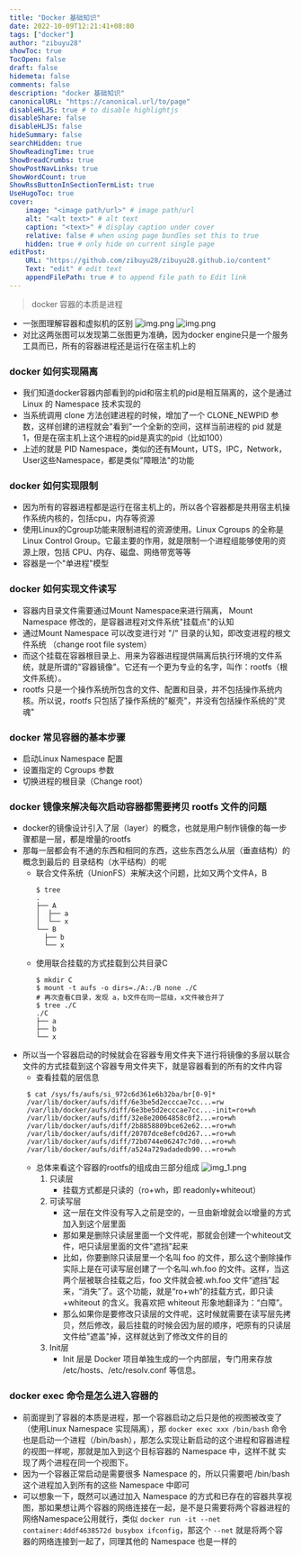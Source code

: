 ```yaml
---
title: "Docker 基础知识"
date: 2022-10-09T12:21:41+08:00
tags: ["docker"]
author: "zibuyu28"
showToc: true
TocOpen: false
draft: false
hidemeta: false
comments: false
description: "docker 基础知识"
canonicalURL: "https://canonical.url/to/page"
disableHLJS: true # to disable highlightjs
disableShare: false
disableHLJS: false
hideSummary: false
searchHidden: true
ShowReadingTime: true
ShowBreadCrumbs: true
ShowPostNavLinks: true
ShowWordCount: true
ShowRssButtonInSectionTermList: true
UseHugoToc: true
cover:
    image: "<image path/url>" # image path/url
    alt: "<alt text>" # alt text
    caption: "<text>" # display caption under cover
    relative: false # when using page bundles set this to true
    hidden: true # only hide on current single page
editPost:
    URL: "https://github.com/zibuyu28/zibuyu28.github.io/content"
    Text: "edit" # edit text
    appendFilePath: true # to append file path to Edit link
---
```

> docker 容器的本质是进程
* 一张图理解容器和虚拟机的区别
![img.png](/docker/img1.png)
![img.png](/docker/img.png)
* 对比这两张图可以发现第二张图更为准确，因为docker engine只是一个服务工具而已，所有的容器进程还是运行在宿主机上的
### docker 如何实现隔离
* 我们知道docker容器内部看到的pid和宿主机的pid是相互隔离的，这个是通过 Linux 的 Namespace 技术实现的
* 当系统调用 clone 方法创建进程的时候，增加了一个 CLONE_NEWPID 参数，这样创建的进程就会"看到"一个全新的空间，这样当前进程的 pid 就是 1，但是在宿主机上这个进程的pid是真实的pid（比如100）
* 上述的就是 PID Namespace，类似的还有Mount，UTS，IPC，Network，User这些Namespace，都是类似"障眼法"的功能

### docker 如何实现限制
* 因为所有的容器进程都是运行在宿主机上的，所以各个容器都是共用宿主机操作系统内核的，包括cpu，内存等资源
* 使用Linux的Cgroup功能来限制进程的资源使用。Linux Cgroups 的全称是 Linux Control Group。它最主要的作用，就是限制一个进程组能够使用的资源上限，包括 CPU、内存、磁盘、网络带宽等等
* 容器是一个"单进程"模型

### docker 如何实现文件读写
* 容器内目录文件需要通过Mount Namespace来进行隔离， Mount Namespace 修改的，是容器进程对文件系统"挂载点"的认知
* 通过Mount Namespace 可以改变进行对 "/" 目录的认知，即改变进程的根文件系统 （change root file system）
* 而这个挂载在容器根目录上、用来为容器进程提供隔离后执行环境的文件系统，就是所谓的"容器镜像"。它还有一个更为专业的名字，叫作：rootfs（根文件系统）。
* rootfs 只是一个操作系统所包含的文件、配置和目录，并不包括操作系统内核。所以说，rootfs 只包括了操作系统的"躯壳"，并没有包括操作系统的"灵魂"

### docker 常见容器的基本步骤
* 启动Linux Namespace 配置
* 设置指定的 Cgroups 参数
* 切换进程的根目录（Change root）

### docker 镜像来解决每次启动容器都需要拷贝 rootfs 文件的问题
* docker的镜像设计引入了层（layer）的概念，也就是用户制作镜像的每一步骤都是一层，都是增量的rootfs
* 那每一层都会有不通的东西和相同的东西，这些东西怎么从层（垂直结构）的概念到最后的 目录结构（水平结构）的呢
  * 联合文件系统（UnionFS）来解决这个问题，比如又两个文件A，B
    ```shell
    $ tree
    .
    ├── A
    │  ├── a
    │  └── x
    └── B
      ├── b
      └── x
    ```
  * 使用联合挂载的方式挂载到公共目录C
    ```shell
    $ mkdir C
    $ mount -t aufs -o dirs=./A:./B none ./C
    # 再次查看C目录，发现 a，b文件在同一层级，x文件被合并了
    $ tree ./C
    ./C
    ├── a
    ├── b
    └── x
    ```
* 所以当一个容器启动的时候就会在容器专用文件夹下进行将镜像的多层以联合文件的方式挂载到这个容器专用文件夹下，就是容器看到的所有的文件内容
  * 查看挂载的层信息
  ```shell
   $ cat /sys/fs/aufs/si_972c6d361e6b32ba/br[0-9]*
   /var/lib/docker/aufs/diff/6e3be5d2ecccae7cc...=rw
   /var/lib/docker/aufs/diff/6e3be5d2ecccae7cc...-init=ro+wh
   /var/lib/docker/aufs/diff/32e8e20064858c0f2...=ro+wh
   /var/lib/docker/aufs/diff/2b8858809bce62e62...=ro+wh
   /var/lib/docker/aufs/diff/20707dce8efc0d267...=ro+wh
   /var/lib/docker/aufs/diff/72b0744e06247c7d0...=ro+wh
   /var/lib/docker/aufs/diff/a524a729adadedb90...=ro+wh
  ```
  * 总体来看这个容器的rootfs的组成由三部分组成
  ![img_1.png](/docker/img_1.png)
    1. 只读层
       * 挂载方式都是只读的（ro+wh，即 readonly+whiteout） 
    2. 可读写层
       * 这一层在文件没有写入之前是空的，一旦由新增就会以增量的方式加入到这个层里面
       * 那如果是删除只读层里面一个文件呢，那就会创建一个whiteout文件，吧只读层里面的文件"遮挡"起来
       * 比如，你要删除只读层里一个名叫 foo 的文件，那么这个删除操作实际上是在可读写层创建了一个名叫.wh.foo 的文件。这样，当这两个层被联合挂载之后，foo 文件就会被.wh.foo 文件“遮挡”起来，“消失”了。这个功能，就是“ro+wh”的挂载方式，即只读 +whiteout 的含义。我喜欢把 whiteout 形象地翻译为：“白障”。
       * 那么如果你是要修改只读层的文件呢，这时候就需要在读写层先拷贝，然后修改，最后挂载的时候会因为层的顺序，吧原有的只读层文件给"遮盖"掉，这样就达到了修改文件的目的
    3. Init层
       * Init 层是 Docker 项目单独生成的一个内部层，专门用来存放 /etc/hosts、/etc/resolv.conf 等信息。

### docker exec 命令是怎么进入容器的
* 前面提到了容器的本质是进程，那一个容器启动之后只是他的视图被改变了（使用Linux Namespace 实现隔离），那 `docker exec xxx /bin/bash` 
  命令也是启动一个进程（/bin/bash），那怎么实现让新启动的这个进程和容器进程的视图一样呢，那就是加入到这个目标容器的 Namespace 中，这样不就
  实现了两个进程在同一个视图下。
* 因为一个容器正常启动是需要很多 Namespace 的，所以只需要吧 /bin/bash 这个进程加入到所有的这些 Namespace 中即可
* 可以想象一下，既然可以通过加入 Namespace 的方式和已存在的容器共享视图，那如果想让两个容器的网络连接在一起，是不是只需要将两个容器进程的
  网络Namespace公用就行，类似 `docker run -it --net container:4ddf4638572d busybox ifconfig`，那这个 `--net` 就是将两个容
  器的网络连接到一起了，同理其他的 Namespace 也是一样的